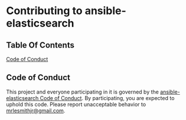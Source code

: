 # Contributing to ansible-elasticsearch

## Table Of Contents

[Code of Conduct](#code-of-conduct)

## Code of Conduct

This project and everyone participating in it is governed by the [ansible-elasticsearch Code of Conduct](CODE_OF_CONDUCT.md). By participating, you are expected to uphold this code. Please report unacceptable behavior to [mrlesmithjr@gmail.com](mailto:mrlesmithjr@gmail.com).

